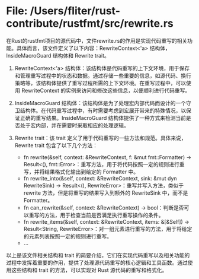 # File: /Users/fliter/rust-contribute/rustfmt/src/rewrite.rs

在Rust的rustfmt项目的源代码中，文件rewrite.rs的作用是实现代码重写的相关功能。具体而言，该文件定义了以下内容：RewriteContext<'a> 结构体，InsideMacroGuard 结构体和 Rewrite trait。

1. RewriteContext<'a> 结构体：该结构体是代码重写的上下文环境，用于保存和管理重写过程中的状态和数据。通过存储一些重要的信息，如源代码、换行策略等，该结构体提供了重写过程所需的上下文环境。在重写过程中，可以使用 RewriteContext 的实例来访问和修改这些信息，以便顺利进行代码重写。

2. InsideMacroGuard 结构体：该结构体是为了处理宏内部代码而设计的一个守卫结构体。在代码重写过程中，有时需要考虑到宏展开带来的特殊情况，以保证正确的重写结果。InsideMacroGuard 结构体提供了一种方式来检测当前是否处于宏内部，并在需要时采取相应的处理逻辑。

3. Rewrite trait：该 trait 定义了用于代码重写的一些方法和规范。具体来说，Rewrite trait 包含了以下几个方法：
   - fn rewrite(&self, context: &RewriteContext, f: &mut fmt::Formatter) -> Result<(), fmt::Error>：重写方法，用于将代码按照一定的规则进行重写，并将结果格式化输出到给定的 Formatter 中。
   - fn rewrite_into(&self, context: &RewriteContext, sink: &mut dyn RewriteSink) -> Result<(), RewriteError>：重写并写入方法，类似于 rewrite 方法，但是将重写的结果写入到额外的 RewriteSink 中，而不是 Formatter。
   - fn can_rewrite(&self, context: &RewriteContext) -> bool：判断是否可以重写的方法，用于检查当前是否满足执行重写操作的条件。
   - fn rewrite_items(&self, context: &RewriteContext, items: &[&Self]) -> Result<String, RewriteError>：对一组元素进行重写的方法，用于将给定的元素列表按照一定的规则进行重写。
   - ...

以上是该文件相关结构和 trait 的简要介绍，它们在实现代码重写以及相关功能的过程中发挥着重要的作用，提供了处理源代码重写的核心逻辑和工具函数。通过使用这些结构和 trait 的方法，可以实现对 Rust 源代码的重写和格式化。

